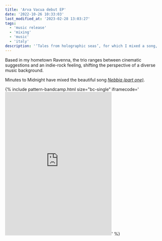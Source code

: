 ```yaml
---
title: 'Arva Vacua debut EP'
date: '2022-10-26 10:33:03'
last_modified_at: '2023-02-28 13:03:27' 
tags:
  - 'music release'
  - 'mixing'
  - 'music'
  - 'italy'
description: '‘Tales from holographic seas’, for which I mixed a song, is officially out now.'
---
```

Based in my hometown Ravenna, the trio ranges between cinematic suggestions and an indie-rock feeling, shifting the perspective of a diverse music background.

Minutes to Midnight have mixed the beautiful song [*Nebbia (part one)*](https://arvavacua.bandcamp.com/track/nebbia-part-one).

{% include pattern-bandcamp.html size="bc-single" iframecode='<iframe style="border: 0; width: 350px; height: 470px;" src="https://bandcamp.com/EmbeddedPlayer/album=3121255947/size=large/bgcol=ffffff/linkcol=333333/tracklist=false/transparent=true/" seamless><a href="https://arvavacua.bandcamp.com/album/tales-from-holographic-seas">Tales from holographic seas by Arva Vacua</a></iframe>' %}